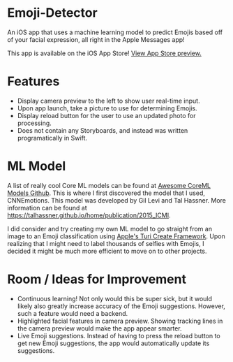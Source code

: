 # Emoji-Detector
An iOS app that uses a machine learning model to predict Emojis based off of your facial expression, all right in the Apple Messages app!

This app is available on the iOS App Store! [View App Store preview.](https://itunes.apple.com/us/app/emoji-detector/id1394772831?ls=1&mt=8)

# Features
* Display camera preview to the left to show user real-time input.
* Upon app launch, take a picture to use for determining Emojis.
* Display reload button for the user to use an updated photo for processing.
* Does not contain any Storyboards, and instead was written programatically in Swift.

# ML Model
A list of really cool Core ML models can be found at [Awesome CoreML Models Github](https://github.com/likedan/Awesome-CoreML-Models). This is where I first discovered the model that I used, CNNEmotions. This model was developed by Gil Levi and Tal Hassner. More information can be found at <https://talhassner.github.io/home/publication/2015_ICMI>.

I did consider and try creating my own ML model to go straight from an image to an Emoji classification using [Apple's Turi Create Framework](https://github.com/apple/turicreate). Upon realizing that I might need to label thousands of selfies with Emojis, I decided it might be much more efficient to move on to other projects.

# Room / Ideas for Improvement
* Continuous learning! Not only would this be super sick, but it would likely also greatly increase accuracy of the Emoji suggestions. However, such a feature would need a backend.
* Highlighted facial features in camera preview. Showing tracking lines in the camera preview would make the app appear smarter.
* Live Emoji suggestions. Instead of having to press the reload button to get new Emoji suggestions, the app would automatically update its suggestions.